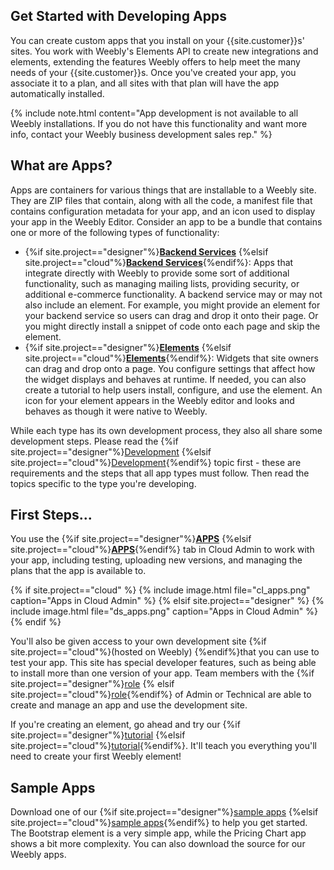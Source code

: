## Get Started with Developing Apps
You can create custom apps that you install on your {{site.customer}}s' sites. You work with Weebly's Elements API to create new integrations and elements, extending the features Weebly offers to help meet the many needs of your {{site.customer}}s. Once you've created your app, you associate it to a plan, and all sites with that plan will have the app automatically installed.

{% include note.html content="App development is not available to all Weebly installations. If you do not have this functionality and want more info, contact your Weebly business development sales rep." %}

## What are Apps?
​Apps are containers for various things that are installable to a Weebly site. They are ZIP files that contain, along with all the code, a manifest file that contains configuration metadata for your app, and an icon used to display your app in the Weebly Editor. Consider an app to be a bundle that contains one or more of the following types of functionality:
* {%if site.project=="designer"%}[**Backend Services**](ds_apps_backend.html) {%elsif site.project=="cloud"%}[**Backend Services**](cl_apps_backend.html){%endif%}: Apps that integrate directly with Weebly to provide some sort of additional functionality, such as managing mailing lists, providing security, or additional e-commerce functionality. A backend service may or may not also include an element. For example, you might provide an element for your backend service so users can drag and drop it onto their page. Or you might directly install a snippet of code onto each page and skip the element.
* {%if site.project=="designer"%}[**Elements**](ds_apps_elements.html) {%elsif site.project=="cloud"%}[**Elements**](cl_apps_elements.html){%endif%}: Widgets that site owners can drag and drop onto a page. You configure settings that affect how the widget displays and behaves at runtime. If needed, you can also create a tutorial to help users install, configure, and use the element. An icon for your element appears in the Weebly editor and looks and behaves as though it were native to Weebly.

While each type has its own development process, they also all share some development steps. Please read the {%if site.project=="designer"%}[Development](ds_apps_dev.html) {%elsif site.project=="cloud"%}[Development](cl_apps_dev.html){%endif%} topic first - these are requirements and the steps that all app types must follow. Then read the topics specific to the type you're developing.

## First Steps...

You use the {%if site.project=="designer"%}[**APPS**](ds_apps_manage.html) {%elsif site.project=="cloud"%}[**APPS**](cl_apps_manage.html){%endif%} tab in <a data-container="body" data-toggle="popover" data-content="{{site.data.glossary.Cloud_Admin}}">Cloud Admin</a> to work with your app, including testing, uploading new versions, and managing the plans that the app is available to.

{% if site.project=="cloud" %}
{% include image.html file="cl_apps.png" caption="Apps in Cloud Admin" %}
{% elsif site.project=="designer" %}
{% include image.html file="ds_apps.png" caption="Apps in Cloud Admin" %}
{% endif %}

You'll also be given access to your own development site {%if site.project=="cloud"%}(hosted on Weebly) {%endif%}that you can use to test your app. This site has special developer features, such as being able to install more than one version of your app. Team members with the {%if site.project=="designer"%}[role](ds_gs_team_members.html#team-member-roles) {% elsif site.project=="cloud"%}[role](cl_gs_team_members.html#team-member-roles){%endif%} of Admin or Technical are able to create and manage an app and use the development site.

If you're creating an element, go ahead and try our {%if site.project=="designer"%}[tutorial](ds_element_main.html) {%elsif site.project=="cloud"%}[tutorial](cl_element_main.html){%endif%}. It'll teach you everything you'll need to create your first Weebly element!

## Sample Apps

Download one of our {%if site.project=="designer"%}[sample apps](ds_apps_samples.html) {%elsif site.project=="cloud"%}[sample apps](cl_apps_samples.html){%endif%} to help you get started. The Bootstrap element is a very simple app, while the Pricing Chart app shows a bit more complexity. You can also download the source for our Weebly apps.